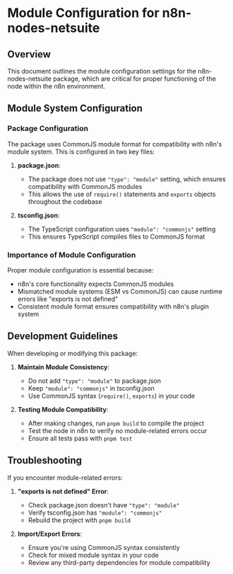 # Module Configuration for n8n-nodes-netsuite

## Overview
This document outlines the module configuration settings for the n8n-nodes-netsuite package, which are critical for proper functioning of the node within the n8n environment.

## Module System Configuration

### Package Configuration
The package uses CommonJS module format for compatibility with n8n's module system. This is configured in two key files:

1. **package.json**:
   - The package does not use `"type": "module"` setting, which ensures compatibility with CommonJS modules
   - This allows the use of `require()` statements and `exports` objects throughout the codebase

2. **tsconfig.json**:
   - The TypeScript configuration uses `"module": "commonjs"` setting
   - This ensures TypeScript compiles files to CommonJS format

### Importance of Module Configuration
Proper module configuration is essential because:
- n8n's core functionality expects CommonJS modules
- Mismatched module systems (ESM vs CommonJS) can cause runtime errors like "exports is not defined"
- Consistent module format ensures compatibility with n8n's plugin system

## Development Guidelines

When developing or modifying this package:

1. **Maintain Module Consistency**:
   - Do not add `"type": "module"` to package.json
   - Keep `"module": "commonjs"` in tsconfig.json
   - Use CommonJS syntax (`require()`, `exports`) in your code

2. **Testing Module Compatibility**:
   - After making changes, run `pnpm build` to compile the project
   - Test the node in n8n to verify no module-related errors occur
   - Ensure all tests pass with `pnpm test`

## Troubleshooting

If you encounter module-related errors:

1. **"exports is not defined" Error**:
   - Check package.json doesn't have `"type": "module"`
   - Verify tsconfig.json has `"module": "commonjs"`
   - Rebuild the project with `pnpm build`

2. **Import/Export Errors**:
   - Ensure you're using CommonJS syntax consistently
   - Check for mixed module syntax in your code
   - Review any third-party dependencies for module compatibility
